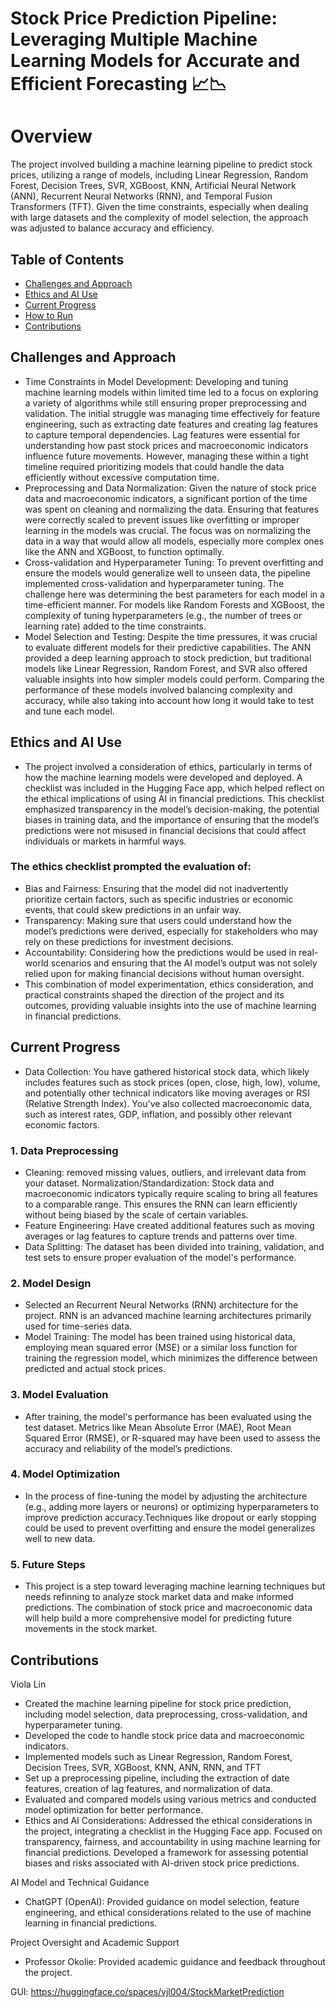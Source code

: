 # Stock Price Prediction Pipeline: Leveraging Multiple Machine Learning Models for Accurate and Efficient Forecasting 📈📉

# Overview
The project involved building a machine learning pipeline to predict stock prices, utilizing a range of models, including Linear Regression, Random Forest, Decision Trees, SVR, XGBoost, KNN, Artificial Neural Network (ANN), Recurrent Neural Networks (RNN), and Temporal Fusion Transformers (TFT). Given the time constraints, especially when dealing with large datasets and the complexity of model selection, the approach was adjusted to balance accuracy and efficiency.

## Table of Contents
- [Challenges and Approach](#project-structure)
- [Ethics and AI Use](#technologies-used)
- [Current Progress](#how-to-run-the-project)
- [How to Run](#submission-details)
- [Contributions](#deliverables)

## Challenges and Approach
- Time Constraints in Model Development: Developing and tuning machine learning models within limited time led to a focus on exploring a variety of algorithms while still ensuring proper preprocessing and validation. The initial struggle was managing time effectively for feature engineering, such as extracting date features and creating lag features to capture temporal dependencies. Lag features were essential for understanding how past stock prices and macroeconomic indicators influence future movements. However, managing these within a tight timeline required prioritizing models that could handle the data efficiently without excessive computation time.
- Preprocessing and Data Normalization: Given the nature of stock price data and macroeconomic indicators, a significant portion of the time was spent on cleaning and normalizing the data. Ensuring that features were correctly scaled to prevent issues like overfitting or improper learning in the models was crucial. The focus was on normalizing the data in a way that would allow all models, especially more complex ones like the ANN and XGBoost, to function optimally.
- Cross-validation and Hyperparameter Tuning: To prevent overfitting and ensure the models would generalize well to unseen data, the pipeline implemented cross-validation and hyperparameter tuning. The challenge here was determining the best parameters for each model in a time-efficient manner. For models like Random Forests and XGBoost, the complexity of tuning hyperparameters (e.g., the number of trees or learning rate) added to the time constraints.
- Model Selection and Testing: Despite the time pressures, it was crucial to evaluate different models for their predictive capabilities. The ANN provided a deep learning approach to stock prediction, but traditional models like Linear Regression, Random Forest, and SVR also offered valuable insights into how simpler models could perform. Comparing the performance of these models involved balancing complexity and accuracy, while also taking into account how long it would take to test and tune each model.

## Ethics and AI Use
- The project involved a consideration of ethics, particularly in terms of how the machine learning models were developed and deployed. A checklist was included in the Hugging Face app, which helped reflect on the ethical implications of using AI in financial predictions. This checklist emphasized transparency in the model’s decision-making, the potential biases in training data, and the importance of ensuring that the model’s predictions were not misused in financial decisions that could affect individuals or markets in harmful ways.

### The ethics checklist prompted the evaluation of:
- Bias and Fairness: Ensuring that the model did not inadvertently prioritize certain factors, such as specific industries or economic events, that could skew predictions in an unfair way.
- Transparency: Making sure that users could understand how the model’s predictions were derived, especially for stakeholders who may rely on these predictions for investment decisions.
- Accountability: Considering how the predictions would be used in real-world scenarios and ensuring that the AI model’s output was not solely relied upon for making financial decisions without human oversight.
- This combination of model experimentation, ethics consideration, and practical constraints shaped the direction of the project and its outcomes, providing valuable insights into the use of machine learning in financial predictions.

## Current Progress
- Data Collection: You have gathered historical stock data, which likely includes features such as stock prices (open, close, high, low), volume, and potentially other technical indicators like moving averages or RSI (Relative Strength Index). You've also collected macroeconomic data, such as interest rates, GDP, inflation, and possibly other relevant economic factors.

### 1. Data Preprocessing
- Cleaning:  removed missing values, outliers, and irrelevant data from your dataset.
Normalization/Standardization: Stock data and macroeconomic indicators typically require scaling to bring all features to a comparable range. This ensures the RNN can learn efficiently without being biased by the scale of certain variables.
- Feature Engineering: Have created additional features such as moving averages or lag features to capture trends and patterns over time.
- Data Splitting: The dataset has been divided into training, validation, and test sets to ensure proper evaluation of the model's performance.

### 2. Model Design
- Selected an Recurrent Neural Networks (RNN) architecture for the project. RNN is an advanced machine learning architectures primarily used for time-series data.
- Model Training: The model has been trained using historical data, employing mean squared error (MSE) or a similar loss function for training the regression model, which minimizes the difference between predicted and actual stock prices.

### 3. Model Evaluation
- After training, the model's performance has been evaluated using the test dataset. Metrics like Mean Absolute Error (MAE), Root Mean Squared Error (RMSE), or R-squared may have been used to assess the accuracy and reliability of the model’s predictions.

### 4. Model Optimization
- In the process of fine-tuning the model by adjusting the architecture (e.g., adding more layers or neurons) or optimizing hyperparameters to improve prediction accuracy.Techniques like dropout or early stopping could be used to prevent overfitting and ensure the model generalizes well to new data.

### 5. Future Steps
- This project is a step toward leveraging machine learning techniques but needs refinning to analyze stock market data and make informed predictions. The combination of stock price and macroeconomic data will help build a more comprehensive model for predicting future movements in the stock market.

## Contributions
Viola Lin
 - Created the machine learning pipeline for stock price prediction, including model selection, data preprocessing, cross-validation, and hyperparameter tuning.
 - Developed the code to handle stock price data and macroeconomic indicators.
 - Implemented models such as Linear Regression, Random Forest, Decision Trees, SVR, XGBoost, KNN, ANN, RNN, and TFT
 - Set up a preprocessing pipeline, including the extraction of date features, creation of lag features, and normalization of data.
 - Evaluated and compared models using various metrics and conducted model optimization for better performance.
 - Ethics and AI Considerations: Addressed the ethical considerations in the project, integrating a checklist in the Hugging Face app. Focused on transparency, fairness, and accountability in using machine learning for financial predictions. Developed a framework for assessing potential biases and risks associated with AI-driven stock price predictions.

AI Model and Technical Guidance
- ChatGPT (OpenAI): Provided guidance on model selection, feature engineering, and ethical considerations related to the use of machine learning in financial predictions.

Project Oversight and Academic Support
- Professor Okolie: Provided academic guidance and feedback throughout the project.

GUI: https://huggingface.co/spaces/vjl004/StockMarketPrediction
